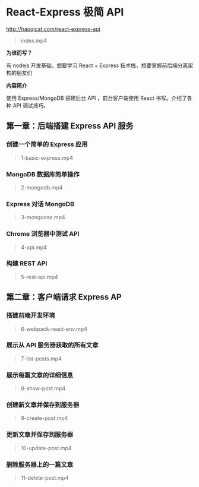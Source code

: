 # React-Express 极简 API

<http://haoqicat.com/react-express-api>

> index.mp4

**为谁而写？**

有 nodejs 开发基础，想要学习 React + Express 技术栈，想要掌握前后端分离架构的朋友们

**内容简介**

使用 Express/MongoDB 搭建后台 API ，前台客户端使用 React 书写。介绍了各种 API 调试技巧。

## 第一章：后端搭建 Express API 服务

### 创建一个简单的 Express 应用

> 1-basic-express.mp4

### MongoDB 数据库简单操作

> 2-mongodb.mp4

### Express 对话 MongoDB

> 3-mongoose.mp4

### Chrome 浏览器中测试 API

> 4-api.mp4

### 构建 REST API

> 5-rest-api.mp4

## 第二章：客户端请求 Express AP

### 搭建前端开发环境

> 6-webpack-react-env.mp4

### 展示从 API 服务器获取的所有文章

> 7-list-posts.mp4

### 展示每篇文章的详细信息

> 8-show-post.mp4

### 创建新文章并保存到服务器

> 9-create-post.mp4

### 更新文章并保存到服务器

> 10-update-post.mp4

### 删除服务器上的一篇文章

> 11-delete-post.mp4

